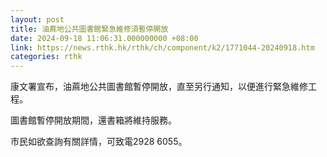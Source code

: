 ```yaml
---
layout: post
title: 油蔴地公共圖書館緊急維修須暫停開放
date: 2024-09-18 11:06:31.000000000 +08:00
link: https://news.rthk.hk/rthk/ch/component/k2/1771044-20240918.htm
categories: rthk
---
```


康文署宣布，油蔴地公共圖書館暫停開放，直至另行通知，以便進行緊急維修工程。

圖書館暫停開放期間，還書箱將維持服務。

市民如欲查詢有關詳情，可致電2928 6055。
